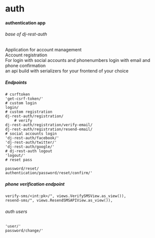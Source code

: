 # auth
#### authentication app
###### base of dj-rest-auth
Application for account management  
Account registration  
For login with social accounts and phonenumbers login with email and phone confirmation  
an api build with serializers for your frontend of your choice  

##### Endpoints

    # csrftoken
    'get-csrf-token/'
    # custom login
    login/
    # custom registration
    dj-rest-auth/registration/
        # verify
    dj-rest-auth/registration/verify-email/
    dj-rest-auth/registration/resend-email/
    # social accounts login
    'dj-rest-auth/facebook/'
    'dj-rest-auth/twitter/'
    'dj-rest-auth/google/'
    # dj-rest-auth logout
    'logout/'
    # reset pass

    password/reset/
    authentication/password/reset/confirm/'
#####  phone verification endpoint
    verify-sms/<int:pk>/", views.VerifySMSView.as_view()),
    resend-sms/", views.ResendSMSAPIView.as_view()),
###### auth users
    'user/'
    password/change/'